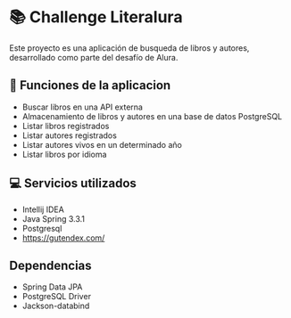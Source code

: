 # 📚 Challenge Literalura

Este proyecto es una aplicación de busqueda de libros y autores, desarrollado como parte del desafío de Alura.

## 🚀 Funciones de la aplicacion 

- Buscar libros en una API externa
- Almacenamiento de libros y autores en una base de datos PostgreSQL
- Listar libros registrados
- Listar autores registrados
- Listar autores vivos en un determinado año
- Listar libros por idioma

## 💻 Servicios utilizados

- Intellij IDEA
- Java Spring 3.3.1
- Postgresql
- https://gutendex.com/

## Dependencias 

- Spring Data JPA
- PostgreSQL Driver
- Jackson-databind

